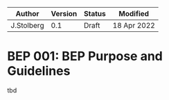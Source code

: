| Author              | Version | Status   | Modified    |
| ------------------- | ------- | -------- | ----------- |
| J.Stolberg          | 0.1     | Draft    | 18 Apr 2022 |

# BEP 001: BEP Purpose and Guidelines

tbd